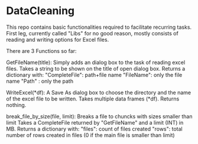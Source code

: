 # DataCleaning
This repo contains basic functionalities required to facilitate recurring tasks. 
First leg, currently called "Libs" for no good reason, mostly consists of reading and writing options for Excel files.

There are 3 Functions so far:

GetFileName(title): Simply adds an dialog box to the task of reading excel files. 
  Takes a string to be shown on the title of open dialog box.
  Returns a dictionary with:
    "CompleteFile": path+file name
    "FileName": only the file name
    "Path" : only the path

WriteExcel(*df): A Save As dialog box to choose the directory and the name of the excel file to be written. 
  Takes multiple data frames (*df).
  Returns nothing. 
  
break_file_by_size(file, limit): Breaks a file to chuncks with sizes smaller than limit
  Takes a CompleteFile returned by "GetFileName" and a limit (INT) in MB.
  Returns a dictionary with:
    "files": count of files created
    "rows": total number of rows created in files (0 if the main file is smaller than limit)
    
  
